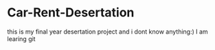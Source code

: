 # Car-Rent-Desertation
this is my final year desertation project and i dont know anything:)
I am learing git